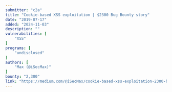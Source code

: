 ```yaml
---
submitter: "c2a"
title: "Сookie-based XSS exploitation | $2300 Bug Bounty story"
date: "2019-07-17"
added: "2024-11-03"
description: ""
vulnerabilities: [
    "XSS"
]
programs: [
    "undisclosed"
]
authors: [
    "Max (@iSecMax)"
]
bounty: "2,300"
link: "https://medium.com/@iSecMax/сookie-based-xss-exploitation-2300-bug-bounty-story-9bc532ffa564"
---
```




